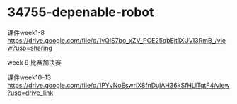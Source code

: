 # 34755-depenable-robot

课件week1-8
https://drive.google.com/file/d/1vQiS7bo_xZV_PCE25qbEjt1XUVI3RmB_/view?usp=sharing

week 9 比赛加决赛

课件week10-13
https://drive.google.com/file/d/1PYvNoEswriX8fnDujAH36kSfHLITqtF4/view?usp=drive_link
